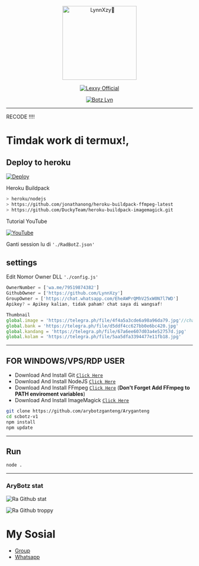 <p align="center">
<img src="https://telegra.ph/file/809410340f33f15544905.png" alt="LynnXzy🤸" width="200"/>


<p align="center"> <a href="https://Lexxy24.github.io"> <img src="https://readme-typing-svg.herokuapp.com?size=15&width=280&lines=Created+By+AryBotz+Aowkwowkwkwkwk" alt="Lexxy Official" /> </a> </p>
<p align="center">
<a href="#"><img title="Botz Lyn" src="https://img.shields.io/badge/GANTI SESSIONNYA DULU SEBELUM PAKAI-red?colorA=%255ff0000&colorB=%23017e40&style=for-the-badge"></a>
</p>
<p align="center">
</p> 

---
RECODE !!!!

# Timdak work di termux!,

## Deploy to heroku

[![Deploy](https://www.herokucdn.com/deploy/button.svg)](https://heroku.com/deploy?template=https://github.com/Drz103/RadBot)

Heroku Buildpack
```bash 
> heroku/nodejs 
> https://github.com/jonathanong/heroku-buildpack-ffmpeg-latest 
> https://github.com/DuckyTeam/heroku-buildpack-imagemagick.git
```

Tutorial YouTube

[![YouTube](https://img.shields.io/badge/YouTube-Video-red)](https://youtu.be/DzNIL45qHaM)

Ganti session lu di `'./RadBotZ.json'`

## settings 
Edit Nomor Owner DLL `'./config.js'`
```ts 
OwnerNumber = ['wa.me/79519874382']
GithubOwner = ['https://github.com/LynnXzy']
GroupOwner = ['https://chat.whatsapp.com/EheAWPrQMhV25xW0N7l7WD']
Apikey? = Apikey kalian, tidak paham? chat saya di wangsaf!

Thumbnail
global.image = 'https://telegra.ph/file/4f4a5a3cde6a98a96da79.jpg'//change the image
global.bank = 'https://telegra.ph/file/d5ddf4cc627bb0e6bc420.jpg'
global.kandang = 'https://telegra.ph/file/67a6ee607d03a4e52757d.jpg'
global.kolam = 'https://telegra.ph/file/5aa5dfa3394477e11fb18.jpg'
```
---------

## FOR WINDOWS/VPS/RDP USER

* Download And Install Git [`Click Here`](https://git-scm.com/downloads)
* Download And Install NodeJS [`Click Here`](https://nodejs.org/en/download)
* Download And Install FFmpeg [`Click Here`](https://ffmpeg.org/download.html) (**Don't Forget Add FFmpeg to PATH enviroment variables**)
* Download And Install ImageMagick [`Click Here`](https://imagemagick.org/script/download.php)

```bash
git clone https://github.com/arybotzganteng/Aryganteng
cd scbotz-v1
npm install
npm update
```

---------

## Run

```bash
node .
```

---------
### AryBotz stat
![Ra Github stat](https://github-readme-stats.vercel.app/api?username=LynnXzy&theme=midnight-purple&show_icons=true) 

![Ra Github troppy](https://github-profile-trophy.vercel.app/?username=LynnXzy&theme=monokai)


# My Sosial 
- [Group ](https://chat.whatsapp.com/EheAWPrQMhV25xW0N7l7WD) 
- [Whatsapp ](https://wa.me/79519874382)
